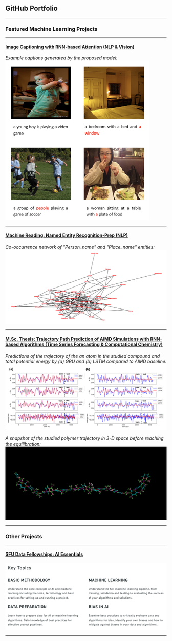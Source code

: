 ## GitHub Portfolio

---

### Featured Machine Learning Projects

---

#### [Image Captioning with RNN-based Attention (NLP & Vision)](https://github.com/Mehrdad93/Image-captioning-with-RNN-based-attention/blob/master/README.md)

*Example captions generated by the proposed model:*
<img src="images/Example_result.png" width="450" height="500"/>

---

#### [Machine Reading: Named Entity Recognition-Prep (NLP)](https://github.com/Mehrdad93/Machine-Reading/blob/master/README.md)

*Co-occurrence network of "Person_name" and "Place_name" entities:*
<img src="https://raw.githubusercontent.com/Mehrdad93/Machine-Reading/master/Visuals/Sentence%20Co-occurence/1112.png">

---

#### [M.Sc. Thesis: Trajectory Path Prediction of AIMD Simulations with RNN-based Algorithms (Time Series Forecasting & Computational Chemistry)](https://github.com/Mehrdad93/Trajectory-path-prediction/blob/master/Trajectory_prediction_RNN.pdf)

*Predictions of the trajectory of the an atom in the studied compound and total potential energy by (a) GRU and (b) LSTM compared to AIMD baseline:*
<img src="images/predict.png">

*A snapshot of the studied polymer trajectory in 3-D space before reaching the equilibration:*
<img src="images/polymer.gif">

<!-- *Density plot of coordinates of (a) all atoms (b) randomly chosen atom i, over the AIMD simulation run:* -->
<!-- <img src="images/Density.png"> -->

---

### Other Projects

---

#### [SFU Data Fellowships: AI Essentials](https://www.sfu.ca/big-data/online-data-science-course-data-fellowships?utm_source=Email_marketing&utm_medium=HTMLEmail&utm_campaign=Data_Fellowships)

<img src="images/AI_workshop.png">

---



